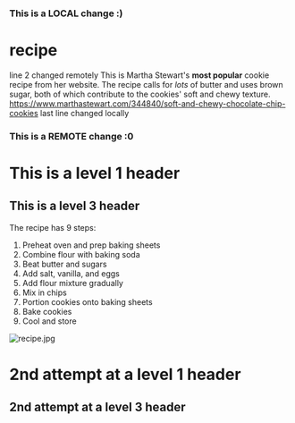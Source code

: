### This is a LOCAL change :)
# recipe
line 2 changed remotely
This is Martha Stewart's **most popular** cookie recipe from her website. The recipe calls for *lots* of butter and uses brown sugar, both of which contribute to the cookies' soft and chewy texture. https://www.marthastewart.com/344840/soft-and-chewy-chocolate-chip-cookies
last line changed locally
### This is a REMOTE change :0

# This is a level 1 header

## This is a level 3 header

The recipe has 9 steps:
1. Preheat oven and prep baking sheets
2. Combine flour with baking soda
3. Beat butter and sugars
4. Add salt, vanilla, and eggs
5. Add flour mixture gradually
6. Mix in chips
7. Portion cookies onto baking sheets
8. Bake cookies
9. Cool and store

![recipe.jpg](Desktop/recipe/recipe.jpg)

# 2nd attempt at a level 1 header
## 2nd attempt at a level 3 header
